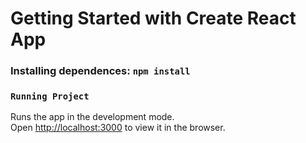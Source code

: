 # Getting Started with Create React App

### Installing dependences: `npm install`

### `Running Project`

Runs the app in the development mode.\
Open [http://localhost:3000](http://localhost:3000) to view it in the browser.
